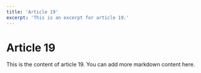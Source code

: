 ```yaml
---
title: 'Article 19'
excerpt: 'This is an excerpt for article 19.'
---
```


# Article 19

This is the content of article 19. You can add more markdown content here.
